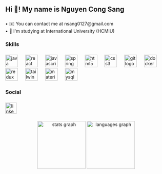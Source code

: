 <h2 align="left">Hi 👋! My name is Nguyen Cong Sang</h2>

###

<p align="left">• ✉️  You can contact me at nsang0127@gmail.com<br>• 🧠  I'm studying at International University (HCMIU)</p>

###

<h3 align="left">Skills</h3>

###

<div align="left">
  <img src="https://cdn.jsdelivr.net/gh/devicons/devicon/icons/java/java-original.svg" height="39" alt="java logo"  />
  <img width="15" />
  <img src="https://skillicons.dev/icons?i=react" height="39" alt="react logo"  />
  <img width="15" />
  <img src="https://skillicons.dev/icons?i=js" height="39" alt="javascript logo"  />
  <img width="15" />
  <img src="https://cdn.simpleicons.org/spring/6DB33F" height="39" alt="spring logo"  />
  <img width="15" />
  <img src="https://cdn.jsdelivr.net/gh/devicons/devicon/icons/html5/html5-original.svg" height="39" alt="html5 logo"  />
  <img width="15" />
  <img src="https://cdn.jsdelivr.net/gh/devicons/devicon/icons/css3/css3-original.svg" height="39" alt="css3 logo"  />
  <img width="15" />
  <img src="https://cdn.jsdelivr.net/gh/devicons/devicon/icons/git/git-original.svg" height="39" alt="git logo"  />
  <img width="15" />
  <img src="https://cdn.jsdelivr.net/gh/devicons/devicon/icons/docker/docker-original.svg" height="39" alt="docker logo"  />
  <img width="15" />
  <img src="https://cdn.jsdelivr.net/gh/devicons/devicon/icons/redux/redux-original.svg" height="39" alt="redux logo"  />
  <img width="15" />
  <img src="https://skillicons.dev/icons?i=tailwind" height="39" alt="tailwindcss logo"  />
  <img width="15" />
  <img src="https://cdn.jsdelivr.net/gh/devicons/devicon/icons/materialui/materialui-original.svg" height="39" alt="materialui logo"  />
  <img width="15" />
  <img src="https://cdn.jsdelivr.net/gh/devicons/devicon/icons/mysql/mysql-original.svg" height="39" alt="mysql logo"  />
</div>

###

<h3 align="left">Social</h3>

###

<div align="left">
  <img src="https://img.shields.io/static/v1?message=LinkedIn&logo=linkedin&label=&color=0077B5&logoColor=white&labelColor=&style=for-the-badge" height="35" alt="linkedin logo"  />
</div>

###

<div align="center">
  <img src="https://github-readme-stats.vercel.app/api?username=NgSang0127&hide_title=false&hide_rank=false&show_icons=true&include_all_commits=true&count_private=true&disable_animations=false&theme=dracula&locale=en&hide_border=false" height="150" alt="stats graph"  />
  <img src="https://github-readme-stats.vercel.app/api/top-langs?username=NgSang0127&locale=en&hide_title=false&layout=compact&card_width=320&langs_count=5&theme=dracula&hide_border=false" height="150" alt="languages graph"  />
</div>

